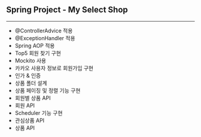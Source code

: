 ## Spring Project - My Select Shop

---

- @ControllerAdvice 적용  
- @ExceptionHandler 적용  
- Spring AOP 적용  
- Top5 회원 찾기 구현  
- Mockito 사용  
- 카카오 사용자 정보로 회원가입 구현  
- 인가 & 인증
- 상품 폴더 설계
- 상품 페이징 및 정렬 기능 구현
- 회원별 상품 API
- 회원 API
- Scheduler 기능 구현  
- 관심상품 API
- 상품 API  